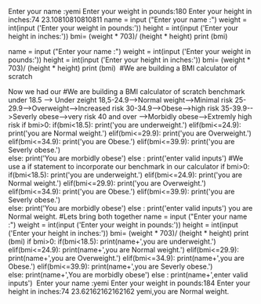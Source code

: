 Enter your name :yemi
Enter your weight in pounds:180
Enter your height in inches:74
23.10810810810811
name = input ("Enter your name :")
weight = int(input ('Enter your weight in pounds:'))
height = int(input ('Enter your height in inches:'))
bmi= (weight * 703)/ (height * height)
print (bmi)

name = input ("Enter your name :")
weight = int(input ('Enter your weight in pounds:'))
height = int(input ('Enter your height in inches:'))
bmi= (weight * 703)/ (height * height)
print (bmi)
​
#We are building a BMI calculator of scratch 

Now we had our #We are building a BMI calculator of scratch 
benchmark
under 18.5 --> Under zeight 
18,5-24.9-->Normal weight-->Minimal risk
25-29.9-->Overweight-->Increased risk
30-34.9-->Obese-->high risk
35-39.9-->Severly obese-->very risk
40 and over -->Morbidly obese-->Extremly high risk
if bmi>0:
    if(bmi<18.5):
        print('you are underweight.')
    elif(bmi<=24.9):
        print('you are Normal weight.')
    elif(bmi<=29.9):
        print('you are Overweight.')
    elif(bmi<=34.9):
        print('you are Obese.')
    elif(bmi<=39.9):
        print('you are Severly obese.')    
    else:
        print('You are morbidly obese')
else :
    print('enter valid inputs')
#We use a if statement to incorporate our benchmark in our calculator
if bmi>0:
    if(bmi<18.5):
        print('you are underweight.')
    elif(bmi<=24.9):
        print('you are Normal weight.')
    elif(bmi<=29.9):
        print('you are Overweight.')
    elif(bmi<=34.9):
        print('you are Obese.')
    elif(bmi<=39.9):
        print('you are Severly obese.')    
    else:
        print('You are morbidly obese')
else :
    print('enter valid inputs')
you are Normal weight.
#Lets bring both together 
name = input ("Enter your name :")
weight = int(input ('Enter your weight in pounds:'))
height = int(input ('Enter your height in inches:'))
bmi= (weight * 703)/ (height * height)
print (bmi)
if bmi>0:
    if(bmi<18.5):
        print(name+',you are underweight.')
    elif(bmi<=24.9):
        print(name+',you are Normal weight.')
    elif(bmi<=29.9):
        print(name+',you are Overweight.')
    elif(bmi<=34.9):
        print(name+',you are Obese.')
    elif(bmi<=39.9):
        print(name+',you are Severly obese.')    
    else:
        print(name+',You are morbidly obese')
else :
    print(name+',enter valid inputs')
​
Enter your name :yemi
Enter your weight in pounds:184
Enter your height in inches:74
23.62162162162162
yemi,you are Normal weight.
